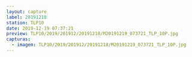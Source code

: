 ```yaml
---
layout: capture
label: 20191218
station: TLP10
date: 2019-12-19 07:37:21
preview: TLP10/2019/201912/20191218/M20191219_073721_TLP_10P.jpg
capturas:
  - imagem: TLP10/2019/201912/20191218/M20191219_073721_TLP_10P.jpg
---
```


